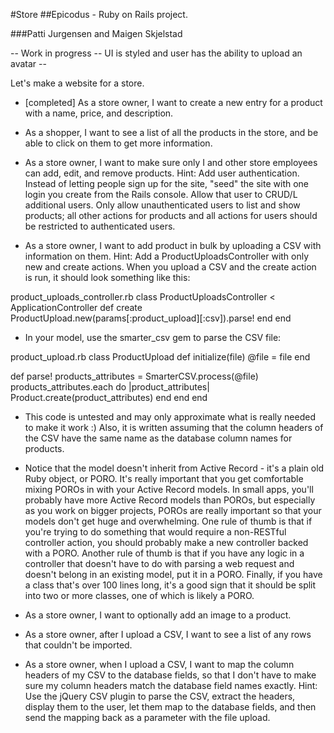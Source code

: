 #Store
##Epicodus - Ruby on Rails project.

###Patti Jurgensen and Maigen Skjelstad

-- Work in progress -- UI is styled and user has the ability to upload an avatar --

Let's make a website for a store.

* [completed] As a store owner, I want to create a new entry for a product with a name, price, and description.

* As a shopper, I want to see a list of all the products in the store, and be able to click on them to get more information.

* As a store owner, I want to make sure only I and other store employees can add, edit, and remove products. Hint: Add user authentication. Instead of letting people sign up for the site, "seed" the site with one login you create from the Rails console. Allow that user to CRUD/L additional users. Only allow unauthenticated users to list and show products; all other actions for products and all actions for users should be restricted to authenticated users.

* As a store owner, I want to add product in bulk by uploading a CSV with information on them. Hint: Add a ProductUploadsController with only new and create actions. When you upload a CSV and the create action is run, it should look something like this:

product_uploads_controller.rb
class ProductUploadsController < ApplicationController
  def create
    ProductUpload.new(params[:product_upload][:csv]).parse!
  end
end

* In your model, use the smarter_csv gem to parse the CSV file:

product_upload.rb
class ProductUpload
  def initialize(file)
    @file = file
  end

  def parse!
    products_attributes = SmarterCSV.process(@file)
    products_attributes.each do |product_attributes|
      Product.create(product_attributes)
    end
  end
end

* This code is untested and may only approximate what is really needed to make it work :) Also, it is written assuming that the column headers of the CSV have the same name as the database column names for products.

* Notice that the model doesn't inherit from Active Record - it's a plain old Ruby object, or PORO. It's really important that you get comfortable mixing POROs in with your Active Record models. In small apps, you'll probably have more Active Record models than POROs, but especially as you work on bigger projects, POROs are really important so that your models don't get huge and overwhelming. One rule of thumb is that if you're trying to do something that would require a non-RESTful controller action, you should probably make a new controller backed with a PORO. Another rule of thumb is that if you have any logic in a controller that doesn't have to do with parsing a web request and doesn't belong in an existing model, put it in a PORO. Finally, if you have a class that's over 100 lines long, it's a good sign that it should be split into two or more classes, one of which is likely a PORO.

* As a store owner, I want to optionally add an image to a product.
* As a store owner, after I upload a CSV, I want to see a list of any rows that couldn't be imported.
* As a store owner, when I upload a CSV, I want to map the column headers of my CSV to the database fields, so that I don't have to make sure my column headers match the database field names exactly. Hint: Use the jQuery CSV plugin to parse the CSV, extract the headers, display them to the user, let them map to the database fields, and then send the mapping back as a parameter with the file upload.
